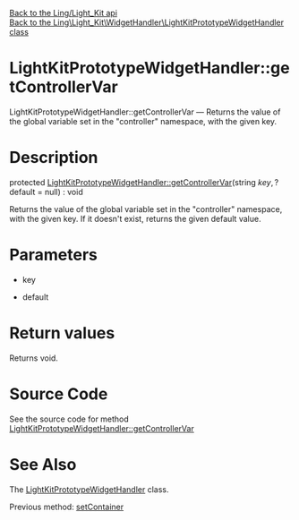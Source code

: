 [Back to the Ling/Light_Kit api](https://github.com/lingtalfi/Light_Kit/blob/master/doc/api/Ling/Light_Kit.md)<br>
[Back to the Ling\Light_Kit\WidgetHandler\LightKitPrototypeWidgetHandler class](https://github.com/lingtalfi/Light_Kit/blob/master/doc/api/Ling/Light_Kit/WidgetHandler/LightKitPrototypeWidgetHandler.md)


LightKitPrototypeWidgetHandler::getControllerVar
================



LightKitPrototypeWidgetHandler::getControllerVar — Returns the value of the global variable set in the "controller" namespace, with the given key.




Description
================


protected [LightKitPrototypeWidgetHandler::getControllerVar](https://github.com/lingtalfi/Light_Kit/blob/master/doc/api/Ling/Light_Kit/WidgetHandler/LightKitPrototypeWidgetHandler/getControllerVar.md)(string $key, ?$default = null) : void




Returns the value of the global variable set in the "controller" namespace, with the given key.
If it doesn't exist, returns the given default value.




Parameters
================


- key

    

- default

    


Return values
================

Returns void.








Source Code
===========
See the source code for method [LightKitPrototypeWidgetHandler::getControllerVar](https://github.com/lingtalfi/Light_Kit/blob/master/WidgetHandler/LightKitPrototypeWidgetHandler.php#L54-L61)


See Also
================

The [LightKitPrototypeWidgetHandler](https://github.com/lingtalfi/Light_Kit/blob/master/doc/api/Ling/Light_Kit/WidgetHandler/LightKitPrototypeWidgetHandler.md) class.

Previous method: [setContainer](https://github.com/lingtalfi/Light_Kit/blob/master/doc/api/Ling/Light_Kit/WidgetHandler/LightKitPrototypeWidgetHandler/setContainer.md)<br>

